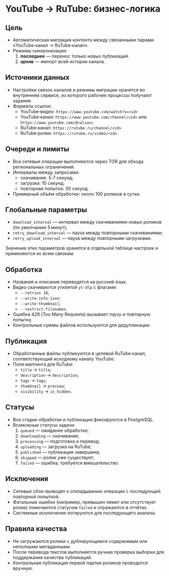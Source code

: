 # YouTube → RuTube: бизнес-логика

## Цель
- Автоматическая миграция контента между связанными парами «YouTube‑канал → RuTube‑канал».
- Режимы синхронизации:
  1. **последнее** — перенос только новых публикаций.
  2. **архив** — импорт всей истории канала.

## Источники данных
- Настройки связок каналов и режимы миграции хранятся во внутреннем сервисе, из которого рабочие процессы получают задания.
- Форматы ссылок:
  - YouTube‑видео: `https://www.youtube.com/watch?v=<id>`
  - YouTube‑канал: `https://www.youtube.com/channel/<id>` или `https://www.youtube.com/@<alias>`
  - RuTube‑канал: `https://rutube.ru/channel/<id>`
  - RuTube‑ролик: `https://rutube.ru/video/<id>`

## Очереди и лимиты
- Все сетевые операции выполняются через TOR для обхода региональных ограничений.
- Интервалы между запросами:
  - скачивание: 5‑7 секунд;
  - загрузка: 10 секунд;
  - повторная попытка: 30 секунд.
- Примерный объём обработки: около 100 роликов в сутки.

## Глобальные параметры
- `download_interval` — интервал между скачиваниями новых роликов (по умолчанию 5 минут);
- `retry_download_interval` — пауза между повторными скачиваниями;
- `retry_upload_interval` — пауза между повторными загрузками.

Значения этих параметров хранятся в отдельной таблице настроек и применяются ко всем связкам.

## Обработка
- Названия и описания переводятся на русский язык.
- Видео скачиваются утилитой `yt-dlp` с флагами:
  - `--retries 10`;
  - `--write-info-json`;
  - `--write-thumbnail`;
  - `--restrict-filenames`.
- Ошибка 429 (Too Many Requests) вызывает паузу и повторную попытку.
- Контрольные суммы файлов используются для дедупликации.

## Публикация
- Обработанные файлы публикуются в целевой RuTube‑канал, соответствующий исходному каналу YouTube.
- Поля маппинга для RuTube:
  - `title` → `title`;
  - `description` → `description`;
  - `tags` → `tags`;
  - `thumbnail` → `preview`;
  - `visibility` → `is_hidden`.

## Статусы
- Все стадии обработки и публикации фиксируются в PostgreSQL.
- Возможные статусы задачи:
  1. `queued` — ожидание обработки;
  2. `downloading` — скачивание;
  3. `processing` — подготовка и перевод;
  4. `uploading` — загрузка на RuTube;
  5. `published` — публикация завершена;
  6. `skipped` — ролик уже существует;
  7. `failed` — ошибка, требуется вмешательство.

## Исключения
- Сетевые сбои приводят к откладыванию операции с последующей повторной попыткой.
- Фатальные ошибки (например, превышен лимит или отсутствует ролик) помечаются статусом `failed` и отражаются в отчётах.
- Системные исключения логируются для последующего анализа.

## Правила качества
- Не загружаются ролики с дублирующимся содержимым или неполными метаданными.
- После перевода текстов выполняется ручная проверка выборки для поддержания качества публикаций.
- Контрольная публикация первой партии роликов проводится вручную.
